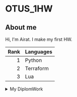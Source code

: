 # OTUS_1HW
## About me

Hi, I'm Airat. I make my first HW.

| Rank | Languages |
|-----:|-----------|
|     1| Python
|     2| Terraform |
|     3| Lua       |

<details>
<summary>My DiplomWork</summary>

1. экспорт данных из квика 
2. эагружаем данные по Сбер в гугл колаб.
3. копируем данные в яндекс клауд . Бакет создан с помощью терраформ.
4. пишем программу для очистки данных ( убираем битые строчки) добавляем фичи 
5. оставляем фичи мидл прайс и  ликвидность ( будем работать далее с ними)
6. пишем проект LIQUIDITY_MONITORING
7. запускаем DockerDesctop и DockerHub
8. зарускаем docker-compose build, docker-compose up -d
9. смотрим логи исполнения , тестируем связи
10. строим Дашборды в Графане 
![image](https://github.com/user-attachments/assets/7a280128-6608-4643-bda2-f45cb8b7a315)
 

</details>
